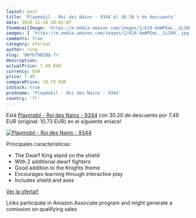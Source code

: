 ```yaml
---
layout: post
title: 'Playmobil - Roi des Nains - 9344 al 30.20 % de descuento'
date: 2020-12-10 20:01:07
thumbnailImage: 'https://m.media-amazon.com/images/I/618-6mWPEmL._SL200_.jpg'
images: [ 'https://m.media-amazon.com/images/I/618-6mWPEmL._SL200_.jpg' ]
comments: true
category: ofertas
author: ring
slug: 'B07679BZ8Q-fr'
description:
actualPrice: 7.49 EUR
currency: EUR
price: 7.49
comparePrice: 10.73 EUR
inStock: true
prodname: 'Playmobil - Roi des Nains - 9344'
country: 'fr'
---
```


Está [Playmobil - Roi des Nains - 9344](https://www.amazon.fr/dp/B07679BZ8Q/?tag=tolees0d-21) con 30.20 de descuento por 7.49 EUR (original: 10.73 EUR) en el siguiente enlace!

[![Playmobil - Roi des Nains - 9344](https://m.media-amazon.com/images/I/618-6mWPEmL._SL200_.jpg)](https://www.amazon.fr/dp/B07679BZ8Q/?tag=tolees0d-21)

Principales características:

- The Dwarf King stand on the shield
- With 2 additional dwarf fighters
- Good addition to the Knights theme
- Encourages learning through interactive play
- Includes shield and axes

[Ver la oferta!!](https://www.amazon.fr/dp/B07679BZ8Q/?tag=tolees0d-21)

Links participate in Amazon Associate program and might generate a comission on qualifying sales


